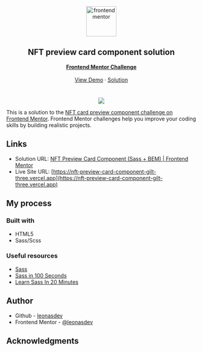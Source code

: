 <div id="top"></div>

<div align="center">

  <img src="https://www.frontendmentor.io/static/images/logo-mobile.svg" alt="frontendmentor" width="80">

  <h2 align="center">NFT preview card component solution</h2>
  <p align="center">
    <a href="https://www.frontendmentor.io/solutions/nft-preview-card-component-sass-bem-9z9BBnn9hC"><strong>Frontend Mentor Challenge</strong></a>
    <br />
    <br />
    <a href="https://nft-preview-card-component-gilt-three.vercel.app">View Demo</a>
    ·
    <a href="https://www.frontendmentor.io/solutions/nft-preview-card-component-sass-bem-9z9BBnn9hC" target="_blank">Solution</a>
  </p>
</div>

#

<div align="center">
  <img src="https://user-images.githubusercontent.com/39915562/219953199-4277dff0-ff6e-4d5f-af1d-9a8899578714.png">
</div>

This is a solution to the [NFT card preview component challenge on Frontend Mentor](https://www.frontendmentor.io/challenges/nft-preview-card-component-SbdUL_w0U). Frontend Mentor challenges help you improve your coding skills by building realistic projects. 

## Links
- Solution URL: [NFT Preview Card Component (Sass + BEM) | Frontend Mentor](https://www.frontendmentor.io/solutions/nft-preview-card-component-sass-bem-9z9BBnn9hC)
- Live Site URL: [https://nft-preview-card-component-gilt-three.vercel.app](https://nft-preview-card-component-gilt-three.vercel.app)

## My process

### Built with

- HTML5
- Sass/Scss

### Useful resources
- [Sass](https://sass-lang.com/)
- [Sass in 100 Seconds](https://www.youtube.com/watch?v=akDIJa0AP5c)
- [Learn Sass In 20 Minutes](https://www.youtube.com/watch?v=Zz6eOVaaelI)

## Author

- Github - [leonasdev](https://github.com/leonasdev/)
- Frontend Mentor - [@leonasdev](https://www.frontendmentor.io/profile/leonasdev)

## Acknowledgments
